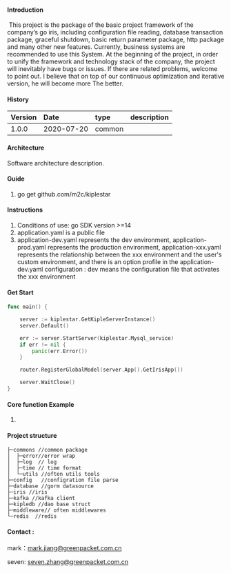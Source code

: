 #### Introduction

​	This project is the package of the basic project framework of the company’s go iris, including configuration file reading, database transaction package, graceful shutdown, basic return parameter package, http package and many other new features. Currently, business systems are recommended to use this System. At the beginning of the project, in order to unify the framework and technology stack of the company, the project will inevitably have bugs or issues. If there are related problems, welcome to point out. I believe that on top of our continuous optimization and iterative version, he will become more The better.

#### History

| Version | Date       | type   | description |
| :------ | :--------- | :----- | ----------- |
| 1.0.0   | 2020-07-20 | common |             |

#### Architecture

Software architecture description.

#### Guide

1. go get github.com/m2c/kiplestar

#### Instructions

1. Conditions of use: go SDK version >=14
2. application.yaml is a public file
3. application-dev.yaml represents the dev environment, application-prod.yaml represents the production environment, application-xxx.yaml represents the relationship between the xxx environment and the user's custom environment, and there is an option profile in the application-dev.yaml configuration : dev means the configuration file that activates the xxx environment

#### Get Start


```go
func main() {

	server := kiplestar.GetKipleServerInstance()
	server.Default()

	err := server.StartServer(kiplestar.Mysql_service)
	if err != nil {
		panic(err.Error())
	}

	router.RegisterGlobalModel(server.App().GetIrisApp())

	server.WaitClose()
}
```

#### Core function Example

1.

#### Project structure

```sybase
├─commons //common package
│  ├─error//error wrap
│  ├─log  // log 
│  ├─time // time format
│  └─utils //often utils tools
├─config   //configration file parse
├─database //gorm datasource
├─iris //iris
├─kafka //kafka client 
├─kipledb //dao base struct
├─middleware// often middlewares
└─redis  //redis

```

#### Contact :

mark：mark.jiang@greenpacket.com.cn

seven: seven.zhang@greenpacket.com.cn

